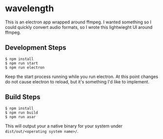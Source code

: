 # wavelength

This is an electron app wrapped around ffmpeg. I wanted something so I could quickly convert audio formats, so I wrote this lightwieght UI around ffmpeg.

## Development Steps

    $ npm install
    $ npm run start
    $ npm run electron
    
Keep the start process running while you run electron. At this point changes do not cause electron to reload, but it's something I'd like to implement.

## Build Steps

    $ npm install
    $ npm run build
    $ npm run asar
    
This will output your a native binary for your system under `dist/out/<operating system name>/`.
